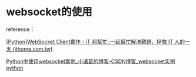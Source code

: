 # websocket的使用

reference：

[[Python\]WebSocket Client實作 - iT 邦幫忙::一起幫忙解決難題，拯救 IT 人的一天 (ithome.com.tw)](https://ithelp.ithome.com.tw/articles/10230592)

[ Python中使用websocket案例_小诸葛的博客-CSDN博客_websocket实例python](https://blog.csdn.net/LONG_Yi_1994/article/details/118709437)

